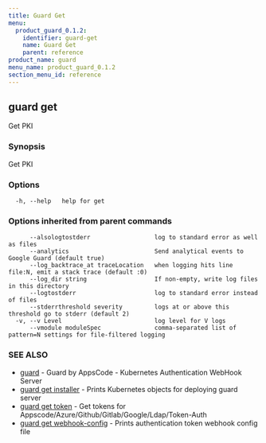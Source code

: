 ```yaml
---
title: Guard Get
menu:
  product_guard_0.1.2:
    identifier: guard-get
    name: Guard Get
    parent: reference
product_name: guard
menu_name: product_guard_0.1.2
section_menu_id: reference
---
```


## guard get

Get PKI

### Synopsis

Get PKI

### Options

```
  -h, --help   help for get
```

### Options inherited from parent commands

```
      --alsologtostderr                  log to standard error as well as files
      --analytics                        Send analytical events to Google Guard (default true)
      --log_backtrace_at traceLocation   when logging hits line file:N, emit a stack trace (default :0)
      --log_dir string                   If non-empty, write log files in this directory
      --logtostderr                      log to standard error instead of files
      --stderrthreshold severity         logs at or above this threshold go to stderr (default 2)
  -v, --v Level                          log level for V logs
      --vmodule moduleSpec               comma-separated list of pattern=N settings for file-filtered logging
```

### SEE ALSO

* [guard](/products/guard/0.1.2/reference/guard)	 - Guard by AppsCode - Kubernetes Authentication WebHook Server
* [guard get installer](/products/guard/0.1.2/reference/guard_get_installer)	 - Prints Kubernetes objects for deploying guard server
* [guard get token](/products/guard/0.1.2/reference/guard_get_token)	 - Get tokens for Appscode/Azure/Github/Gitlab/Google/Ldap/Token-Auth
* [guard get webhook-config](/products/guard/0.1.2/reference/guard_get_webhook-config)	 - Prints authentication token webhook config file

